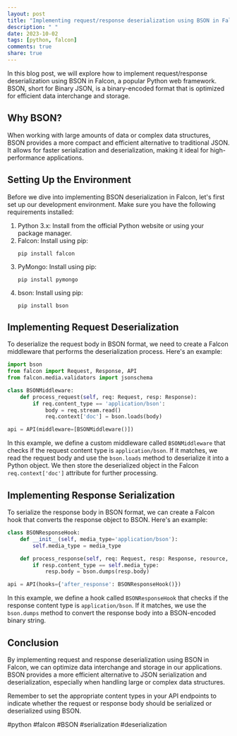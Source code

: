 ```yaml
---
layout: post
title: "Implementing request/response deserialization using BSON in Falcon"
description: " "
date: 2023-10-02
tags: [python, falcon]
comments: true
share: true
---
```


In this blog post, we will explore how to implement request/response deserialization using BSON in Falcon, a popular Python web framework. BSON, short for Binary JSON, is a binary-encoded format that is optimized for efficient data interchange and storage.

## Why BSON?

When working with large amounts of data or complex data structures, BSON provides a more compact and efficient alternative to traditional JSON. It allows for faster serialization and deserialization, making it ideal for high-performance applications.

## Setting Up the Environment

Before we dive into implementing BSON deserialization in Falcon, let's first set up our development environment. Make sure you have the following requirements installed:

1. Python 3.x: Install from the official Python website or using your package manager.
2. Falcon: Install using pip:
   ```
   pip install falcon
   ```
3. PyMongo: Install using pip:
   ```
   pip install pymongo
   ```
4. bson: Install using pip:
   ```
   pip install bson
   ```

## Implementing Request Deserialization

To deserialize the request body in BSON format, we need to create a Falcon middleware that performs the deserialization process. Here's an example:

```python
import bson
from falcon import Request, Response, API
from falcon.media.validators import jsonschema

class BSONMiddleware:
    def process_request(self, req: Request, resp: Response):
        if req.content_type == 'application/bson':
            body = req.stream.read()
            req.context['doc'] = bson.loads(body)

api = API(middleware=[BSONMiddleware()])
```

In this example, we define a custom middleware called `BSONMiddleware` that checks if the request content type is `application/bson`. If it matches, we read the request body and use the `bson.loads` method to deserialize it into a Python object. We then store the deserialized object in the Falcon `req.context['doc']` attribute for further processing.

## Implementing Response Serialization

To serialize the response body in BSON format, we can create a Falcon hook that converts the response object to BSON. Here's an example:

```python
class BSONResponseHook:
    def __init__(self, media_type='application/bson'):
        self.media_type = media_type

    def process_response(self, req: Request, resp: Response, resource, req_succeeded):
        if resp.content_type == self.media_type:
            resp.body = bson.dumps(resp.body)

api = API(hooks={'after_response': BSONResponseHook()})
```

In this example, we define a hook called `BSONResponseHook` that checks if the response content type is `application/bson`. If it matches, we use the `bson.dumps` method to convert the response body into a BSON-encoded binary string.

## Conclusion

By implementing request and response deserialization using BSON in Falcon, we can optimize data interchange and storage in our applications. BSON provides a more efficient alternative to JSON serialization and deserialization, especially when handling large or complex data structures.

Remember to set the appropriate content types in your API endpoints to indicate whether the request or response body should be serialized or deserialized using BSON.

#python #falcon #BSON #serialization #deserialization